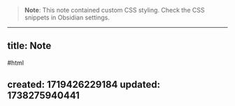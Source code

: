 
> **Note**: This note contained custom CSS styling. Check the CSS snippets in Obsidian settings.

---
title: Note
---

#html

created: 1719426229184
updated: 1738275940441
---


<!--#region styles-->

<!--#endregion-->